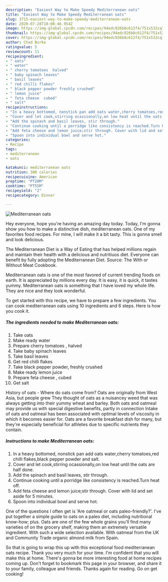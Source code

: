 ```yaml
---
description: "Easiest Way to Make Speedy Mediterranean oats"
title: "Easiest Way to Make Speedy Mediterranean oats"
slug: 3715-easiest-way-to-make-speedy-mediterranean-oats
date: 2020-07-28T18:08:46.954Z
image: https://img-global.cpcdn.com/recipes/94edc926b8c612f4/751x532cq70/mediterranean-oats-recipe-main-photo.jpg
thumbnail: https://img-global.cpcdn.com/recipes/94edc926b8c612f4/751x532cq70/mediterranean-oats-recipe-main-photo.jpg
cover: https://img-global.cpcdn.com/recipes/94edc926b8c612f4/751x532cq70/mediterranean-oats-recipe-main-photo.jpg
author: Chad Burke
ratingvalue: 5
reviewcount: 11
recipeingredient:
- " oats"
- " water"
- " cherry tomatoes  halved"
- " baby spinach leaves"
- " basil leaves"
- " red chilli flakes"
- " black pepper powder freshly crushed"
- " lemon juice"
- " feta cheese  cubed"
- " salt"
recipeinstructions:
- "In a heavy bottomed, nonstick pan add oats water,cherry tomatoes,red chilli flakes,black pepper powder and salt."
- "Cover and let cook,stirring ocassionally,on low heat until the oats are half done."
- "Add the spinach and basil leaves, stir through."
- "Continue cooking until a porridge like consistency is reached.Turn heat off."
- "Add feta cheese and lemon juice;stir through. Cover with lid and set aside for 5 minutes."
- "Spoon into individual bowl and serve hot."
categories:
- Recipe
tags:
- mediterranean
- oats

katakunci: mediterranean oats 
nutrition: 300 calories
recipecuisine: American
preptime: "PT20M"
cooktime: "PT55M"
recipeyield: "2"
recipecategory: Dinner

---
```



![Mediterranean oats](https://img-global.cpcdn.com/recipes/94edc926b8c612f4/751x532cq70/mediterranean-oats-recipe-main-photo.jpg)

Hey everyone, hope you're having an amazing day today. Today, I'm gonna show you how to make a distinctive dish, mediterranean oats. One of my favorites food recipes. For mine, I will make it a bit tasty. This is gonna smell and look delicious.

The Mediterranean Diet is a Way of Eating that has helped millions regain and maintain their health with a delicious and nutritiuos diet. Everyone can benefit by fully adopting the Mediterranean Diet. Source: The With or Without Meat Cookbook.

Mediterranean oats is one of the most favored of current trending foods on earth. It is appreciated by millions every day. It is easy, it is quick, it tastes yummy. Mediterranean oats is something that I have loved my whole life. They are nice and they look wonderful.


To get started with this recipe, we have to prepare a few ingredients. You can cook mediterranean oats using 10 ingredients and 6 steps. Here is how you cook it.

<!--inarticleads1-->

##### The ingredients needed to make Mediterranean oats:

1. Take  oats
1. Make ready  water
1. Prepare  cherry tomatoes , halved
1. Take  baby spinach leaves
1. Take  basil leaves
1. Get  red chilli flakes
1. Take  black pepper powder, freshly crushed
1. Make ready  lemon juice
1. Prepare  feta cheese , cubed
1. Get  salt


History of oats - Where do oats come from? Oats are originally from West Asia, but people grew They thought of oats as a nuisancey weed that was always getting into their yummy wheat and barley. Both oats and oatmeal may provide us with special digestive benefits, partly in connection Intake of oats and oatmeal has been associated with optimal levels of viscosity in which it becomes easier for. Oats are a favorite breakfast dish for many, but they&#39;re especially beneficial for athletes due to specific nutrients they contain. 

<!--inarticleads2-->

##### Instructions to make Mediterranean oats:

1. In a heavy bottomed, nonstick pan add oats water,cherry tomatoes,red chilli flakes,black pepper powder and salt.
1. Cover and let cook,stirring ocassionally,on low heat until the oats are half done.
1. Add the spinach and basil leaves, stir through.
1. Continue cooking until a porridge like consistency is reached.Turn heat off.
1. Add feta cheese and lemon juice;stir through. Cover with lid and set aside for 5 minutes.
1. Spoon into individual bowl and serve hot.


One of the questions I often get is &#39;Are oatmeal or oats paleo-friendly?&#39;. I&#39;ve put together a simple guide to oats on a paleo diet, including nutritional know-how; plus. Oats are one of the few whole grains you&#39;ll find many varieties of on the grocery shelf, making them an extremely versatile ingredient. With such a wide selection available. With oatmeal from the UK and Community Trade organic almond milk from Spain. 

So that is going to wrap this up with this exceptional food mediterranean oats recipe. Thank you very much for your time. I'm confident that you will make this at home. There's gonna be more interesting food at home recipes coming up. Don't forget to bookmark this page in your browser, and share it to your family, colleague and friends. Thanks again for reading. Go on get cooking!
